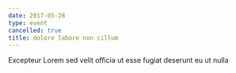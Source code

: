```yaml
---
date: 2017-05-28
type: event
cancelled: true
title: dolore labore non cillum
---
```

Excepteur Lorem sed velit officia ut esse fugiat deserunt eu ut nulla